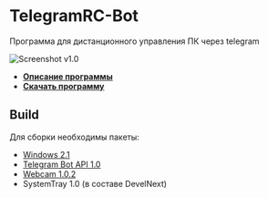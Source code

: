 # TelegramRC-Bot
Программа для дистанционного управления ПК через telegram

![Screenshot v1.0](https://tssaltan.top/files/2019/07/telegram-rc-bot.jpg)

* [**Описание программы**](https://tssaltan.top/1928.telegramrc-bot-удалённое-управление-пк-через-telegram/)
* [**Скачать программу**](https://github.com/TsSaltan/TelegramRC-Bot/releases/latest)


## Build
Для сборки необходимы пакеты:
* [Windows 2.1](https://github.com/TsSaltan/DevelNext-Windows/releases/tag/2.1)
* [Telegram Bot API 1.0](https://github.com/broelik/jphp-telegram-bot-api/releases/tag/1.0.0)
* [Webcam 1.0.2](https://github.com/jphp-group/jphp-webcam-ext/releases/tag/1.0.3)
* SystemTray 1.0 (в составе DevelNext)
